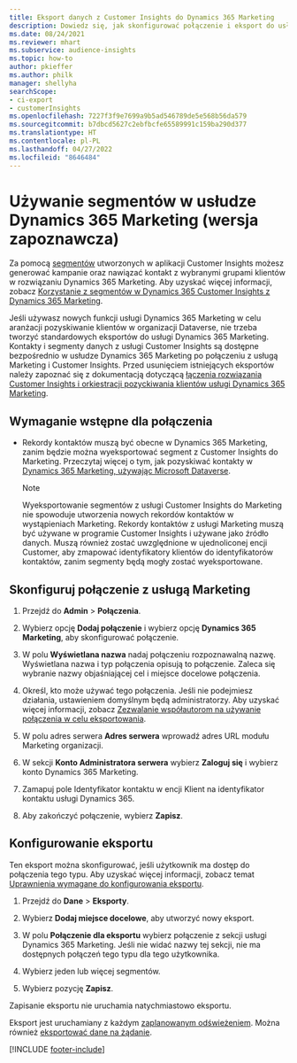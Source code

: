 ```yaml
---
title: Eksport danych z Customer Insights do Dynamics 365 Marketing
description: Dowiedz się, jak skonfigurować połączenie i eksport do usługi Dynamics 365 Marketing.
ms.date: 08/24/2021
ms.reviewer: mhart
ms.subservice: audience-insights
ms.topic: how-to
author: pkieffer
ms.author: philk
manager: shellyha
searchScope:
- ci-export
- customerInsights
ms.openlocfilehash: 7227f3f9e7699a9b5ad546789de5e568b56da579
ms.sourcegitcommit: b7dbcd5627c2ebfbcfe65589991c159ba290d377
ms.translationtype: HT
ms.contentlocale: pl-PL
ms.lasthandoff: 04/27/2022
ms.locfileid: "8646484"
---
```

# <a name="use-segments-in-dynamics-365-marketing-preview"></a>Używanie segmentów w usłudze Dynamics 365 Marketing (wersja zapoznawcza)



Za pomocą [segmentów](segments.md) utworzonych w aplikacji Customer Insights możesz generować kampanie oraz nawiązać kontakt z wybranymi grupami klientów w rozwiązaniu Dynamics 365 Marketing. Aby uzyskać więcej informacji, zobacz [Korzystanie z segmentów w Dynamics 365 Customer Insights z Dynamics 365 Marketing](/dynamics365/marketing/customer-insights-segments).

Jeśli używasz nowych funkcji usługi Dynamics 365 Marketing w celu aranżacji pozyskiwanie klientów w organizacji Dataverse, nie trzeba tworzyć standardowych eksportów do usługi Dynamics 365 Marketing. Kontakty i segmenty danych z usługi Customer Insights są dostępne bezpośrednio w usłudze Dynamics 365 Marketing po połączeniu z usługą Marketing i Customer Insights. Przed usunięciem istniejących eksportów należy zapoznać się z dokumentacją dotyczącą [łączenia rozwiązania Customer Insights i orkiestracji pozyckiwania klientów usługi Dynamics 365 Marketing](/dynamics365/marketing/real-time-marketing-ci-profile).

## <a name="prerequisite-for-a-connection"></a>Wymaganie wstępne dla połączenia

- Rekordy kontaktów muszą być obecne w Dynamics 365 Marketing, zanim będzie można wyeksportować segment z Customer Insights do Marketing. Przeczytaj więcej o tym, jak pozyskiwać kontakty w [Dynamics 365 Marketing, używając Microsoft Dataverse](connect-dataverse-managed-lake.md).

  > [!NOTE]
  > Wyeksportowanie segmentów z usługi Customer Insights do Marketing nie spowoduje utworzenia nowych rekordów kontaktów w wystąpieniach Marketing. Rekordy kontaktów z usługi Marketing muszą być używane w programie Customer Insights i używane jako źródło danych. Muszą również zostać uwzględnione w ujednoliconej encji Customer, aby zmapować identyfikatory klientów do identyfikatorów kontaktów, zanim segmenty będą mogły zostać wyeksportowane.

## <a name="set-up-connection-to-marketing"></a>Skonfiguruj połączenie z usługą Marketing

1. Przejdź do **Admin** > **Połączenia**.

1. Wybierz opcję **Dodaj połączenie** i wybierz opcję **Dynamics 365 Marketing**, aby skonfigurować połączenie.

1. W polu **Wyświetlana nazwa** nadaj połączeniu rozpoznawalną nazwę. Wyświetlana nazwa i typ połączenia opisują to połączenie. Zaleca się wybranie nazwy objaśniającej cel i miejsce docelowe połączenia.

1. Określ, kto może używać tego połączenia. Jeśli nie podejmiesz działania, ustawieniem domyślnym będą administratorzy. Aby uzyskać więcej informacji, zobacz [Zezwalanie współautorom na używanie połączenia w celu eksportowania](connections.md#allow-contributors-to-use-a-connection-for-exports).

1. W polu adres serwera **Adres serwera** wprowadź adres URL modułu Marketing organizacji.

1. W sekcji **Konto Administratora serwera** wybierz **Zaloguj się** i wybierz konto Dynamics 365 Marketing.

1. Zamapuj pole Identyfikator kontaktu w encji Klient na identyfikator kontaktu usługi Dynamics 365.

1. Aby zakończyć połączenie, wybierz **Zapisz**. 

## <a name="configure-an-export"></a>Konfigurowanie eksportu

Ten eksport można skonfigurować, jeśli użytkownik ma dostęp do połączenia tego typu. Aby uzyskać więcej informacji, zobacz temat [Uprawnienia wymagane do konfigurowania eksportu](export-destinations.md#set-up-a-new-export).

1. Przejdź do **Dane** > **Eksporty**.

1. Wybierz **Dodaj miejsce docelowe**, aby utworzyć nowy eksport.

1. W polu **Połączenie dla eksportu** wybierz połączenie z sekcji usługi Dynamics 365 Marketing. Jeśli nie widać nazwy tej sekcji, nie ma dostępnych połączeń tego typu dla tego użytkownika.

1. Wybierz jeden lub więcej segmentów.

1. Wybierz pozycję **Zapisz**.

Zapisanie eksportu nie uruchamia natychmiastowo eksportu.

Eksport jest uruchamiany z każdym [zaplanowanym odświeżeniem](system.md#schedule-tab). Można również [eksportować dane na żądanie](export-destinations.md#run-exports-on-demand). 

[!INCLUDE [footer-include](includes/footer-banner.md)]

